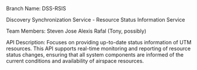 Branch Name: DSS-RSIS

Discovery Synchronization Service - Resource Status Information Service

Team Members:
Steven
Jose
Alexis
Rafal (Tony, possibly)

API Description:
Focuses on providing up-to-date status information of UTM resources. This API supports real-time monitoring and reporting of resource status changes, ensuring that all system components are informed of the current conditions and availability of airspace resources.

